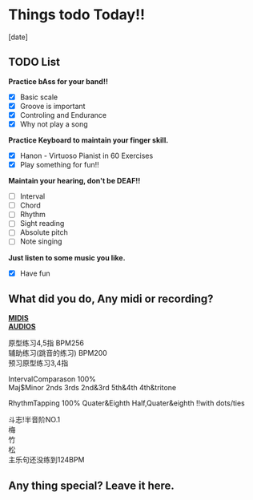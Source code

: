 # Things todo Today!!
[date]

## TODO List
__Practice bAss for your band!!__
- [x] Basic scale
- [x] Groove is important
- [x] Controling and Endurance
- [x] Why not play a song  

__Practice Keyboard to maintain your finger skill.__
- [x] Hanon - Virtuoso Pianist in 60 Exercises
- [x] Play something for fun!!  

__Maintain your hearing, don't be DEAF!!__
- [ ] Interval
- [ ] Chord
- [ ] Rhythm
- [ ] Sight reading
- [ ] Absolute pitch
- [ ] Note singing  

__Just listen to some music you like.__
- [x] Have fun  

## What did you do, Any midi or recording?
__[MIDIS](../midi/Apr4.2020/)__  
__[AUDIOS](../audio/Apr4.2020/)__
  
原型练习4,5指 BPM256  
辅助练习(跳音的练习) BPM200  
预习原型练习3,4指  

IntervalComparason 100%  
    Maj$Minor 2nds 3rds 2nd&3rd 5th&4th  4th&tritone
   
RhythmTapping 100%
    Quater&Eighth Half,Quater&eighth !!with dots/ties

  
斗志!半音阶NO.1  
梅  
竹  
松  
主乐句还没练到124BPM  


## Any thing special? Leave it here.

